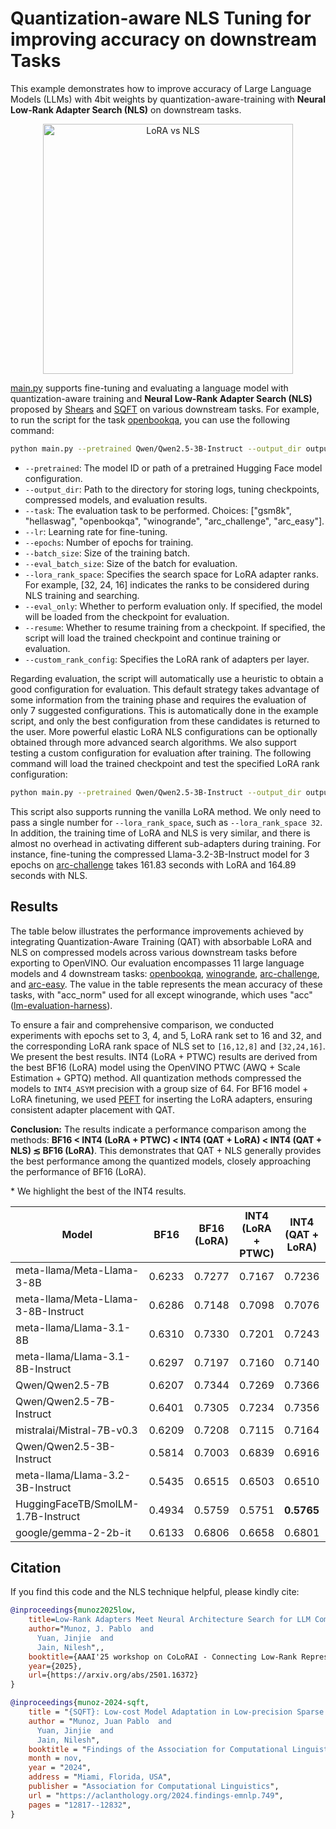 # Quantization-aware NLS Tuning for improving accuracy on downstream Tasks

This example demonstrates how to improve accuracy of Large Language Models (LLMs) with 4bit weights by
quantization-aware-training with **Neural Low-Rank Adapter Search (NLS)** on downstream tasks.

<p align="center">
  <img src="/examples/llm_compression/torch/qat_with_nls_downstream/pics/lora_vs_nls.png" alt="LoRA vs NLS" width="400"/>
</p>

[main.py](main.py) supports fine-tuning and evaluating a language model with quantization-aware training and **Neural Low-Rank Adapter Search (NLS)** proposed by [Shears](https://arxiv.org/abs/2404.10934) and [SQFT](https://arxiv.org/abs/2410.03750) on various downstream tasks. For example, to run the script for the task [openbookqa](https://huggingface.co/datasets/allenai/openbookqa), you can use the following command:

```bash
python main.py --pretrained Qwen/Qwen2.5-3B-Instruct --output_dir output --task openbookqa --lr 1e-4 --epochs 3 --batch_size 16 --eval_batch_size 64 --lora_rank_space 32 24 16
```

- `--pretrained`: The model ID or path of a pretrained Hugging Face model configuration.
- `--output_dir`: Path to the directory for storing logs, tuning checkpoints, compressed models, and evaluation results.
- `--task`: The evaluation task to be performed. Choices: ["gsm8k", "hellaswag", "openbookqa", "winogrande", "arc_challenge", "arc_easy"].
- `--lr`: Learning rate for fine-tuning.
- `--epochs`: Number of epochs for training.
- `--batch_size`: Size of the training batch.
- `--eval_batch_size`: Size of the batch for evaluation.
- `--lora_rank_space`: Specifies the search space for LoRA adapter ranks. For example, [32, 24, 16] indicates the ranks to be considered during NLS training and searching.
- `--eval_only`: Whether to perform evaluation only. If specified, the model will be loaded from the checkpoint for evaluation.
- `--resume`: Whether to resume training from a checkpoint. If specified, the script will load the trained checkpoint and continue training or evaluation.
- `--custom_rank_config`: Specifies the LoRA rank of adapters per layer.

Regarding evaluation, the script will automatically use a heuristic to obtain a good configuration for evaluation. This default strategy takes advantage of some information from the training phase and requires the evaluation of only 7 suggested configurations. This is automatically done in the example script, and only the best configuration from these candidates is returned to the user. More powerful elastic LoRA NLS configurations can be optionally obtained through more advanced search algorithms. We also support testing a custom configuration for evaluation after training. The following command will load the trained checkpoint and test the specified LoRA rank configuration:

```bash
python main.py --pretrained Qwen/Qwen2.5-3B-Instruct --output_dir output --eval_only --resume --task openbookqa --lora_rank_space 32 24 16 --custom_rank_config 32 24 16 24 24 32 24 32 32 16 24 16 24 32 24 16 24 24 32 32 24 32 32 16 32 32 24 32
```

This script also supports running the vanilla LoRA method. We only need to pass a single number for `--lora_rank_space`, such as `--lora_rank_space 32`. In addition, the training time of LoRA and NLS is very similar, and there is almost no overhead in activating different sub-adapters during training. For instance, fine-tuning the compressed Llama-3.2-3B-Instruct model for 3 epochs on [arc-challenge](https://huggingface.co/datasets/allenai/ai2_arc) takes 161.83 seconds with LoRA and 164.89 seconds with NLS.

## Results

The table below illustrates the performance improvements achieved by integrating Quantization-Aware Training (QAT) with absorbable LoRA and NLS on compressed models across various downstream tasks before exporting to OpenVINO. Our evaluation encompasses 11 large language models and 4 downstream tasks: [openbookqa](https://huggingface.co/datasets/allenai/openbookqa), [winogrande](https://huggingface.co/datasets/allenai/winogrande), [arc-challenge](https://huggingface.co/datasets/allenai/ai2_arc), and [arc-easy](https://huggingface.co/datasets/allenai/ai2_arc). The value in the table represents the mean accuracy of these tasks, with "acc_norm" used for all except winogrande, which uses "acc" ([lm-evaluation-harness](https://github.com/EleutherAI/lm-evaluation-harness)).

To ensure a fair and comprehensive comparison, we conducted experiments with epochs set to 3, 4, and 5, LoRA rank set to 16 and 32, and the corresponding LoRA rank space of NLS set to `[16,12,8]` and `[32,24,16]`. We present the best results.
INT4 (LoRA + PTWC) results are derived from the best BF16 (LoRA) model using the OpenVINO PTWC (AWQ + Scale Estimation + GPTQ) method. All quantization methods compressed the models to `INT4_ASYM` precision with a group size of 64. For BF16 model + LoRA finetuning, we used [PEFT](https://github.com/huggingface/peft) for inserting the LoRA adapters, ensuring consistent adapter placement with QAT.

**Conclusion:** The results indicate a performance comparison among the methods:
**BF16 < INT4 (LoRA + PTWC) < INT4 (QAT + LoRA) < INT4 (QAT + NLS) ≲ BF16 (LoRA)**. This demonstrates that QAT + NLS generally provides the best performance among the quantized models, closely approaching the performance of BF16 (LoRA).

\* We highlight the best of the INT4 results.

| Model                                | BF16  | BF16 (LoRA) | INT4 (LoRA + PTWC) | INT4 (QAT + LoRA) | INT4 (QAT + NLS) |
|--------------------------------------|-------|-------------|--------------------|-------------------|------------------|
| meta-llama/Meta-Llama-3-8B           | 0.6233| 0.7277      | 0.7167             | 0.7236            | **0.7350**       |
| meta-llama/Meta-Llama-3-8B-Instruct  | 0.6286| 0.7148      | 0.7098             | 0.7076            | **0.7128**       |
| meta-llama/Llama-3.1-8B              | 0.6310| 0.7330      | 0.7201             | 0.7243            | **0.7297**       |
| meta-llama/Llama-3.1-8B-Instruct     | 0.6297| 0.7197      | 0.7160             | 0.7140            | **0.7166**       |
| Qwen/Qwen2.5-7B                      | 0.6207| 0.7344      | 0.7269             | 0.7366            | **0.7408**       |
| Qwen/Qwen2.5-7B-Instruct             | 0.6401| 0.7305      | 0.7234             | 0.7356            | **0.7382**       |
| mistralai/Mistral-7B-v0.3            | 0.6209| 0.7208      | 0.7115             | 0.7164            | **0.7291**       |
| Qwen/Qwen2.5-3B-Instruct             | 0.5814| 0.7003      | 0.6839             | 0.6916            | **0.6966**       |
| meta-llama/Llama-3.2-3B-Instruct     | 0.5435| 0.6515      | 0.6503             | 0.6510            | **0.6570**       |
| HuggingFaceTB/SmolLM-1.7B-Instruct   | 0.4934| 0.5759      | 0.5751             | **0.5765**        | 0.5733           |
| google/gemma-2-2b-it                 | 0.6133| 0.6806      | 0.6658             | 0.6801            | **0.6843**       |

## Citation

If you find this code and the NLS technique helpful, please kindly cite:

```bibtex
@inproceedings{munoz2025low,
    title=Low-Rank Adapters Meet Neural Architecture Search for LLM Compression,
    author="Munoz, J. Pablo  and
      Yuan, Jinjie  and
      Jain, Nilesh",,
    booktitle={AAAI'25 workshop on CoLoRAI - Connecting Low-Rank Representations in AI},
    year={2025},
    url={https://arxiv.org/abs/2501.16372}
}
```

```bibtex
@inproceedings{munoz-2024-sqft,
    title = "{SQFT}: Low-cost Model Adaptation in Low-precision Sparse Foundation Models",
    author = "Munoz, Juan Pablo  and
      Yuan, Jinjie  and
      Jain, Nilesh",
    booktitle = "Findings of the Association for Computational Linguistics: EMNLP 2024",
    month = nov,
    year = "2024",
    address = "Miami, Florida, USA",
    publisher = "Association for Computational Linguistics",
    url = "https://aclanthology.org/2024.findings-emnlp.749",
    pages = "12817--12832",
}
```
